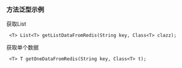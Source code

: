 
### 方法泛型示例
获取List
```
 <T> List<T> getListDataFromRedis(String key, Class<T> clazz);
```

 获取单个数据
```
 <T> T getOneDataFromRedis(String key, Class<T> t);
```
